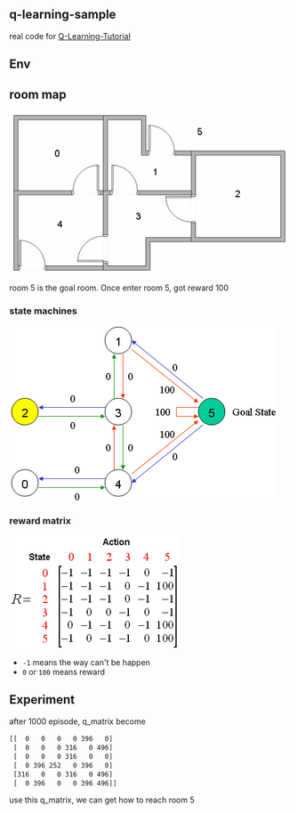 ## q-learning-sample

real code for [Q-Learning-Tutorial](http://mnemstudio.org/path-finding-q-learning-tutorial.htm)


## Env

## room map

![room map](resource/modeling_environment_clip_image002a.gif)

room 5 is the goal room. Once enter room 5, got reward 100

### state machines

![state machines](resource/map3a.gif)

### reward matrix

![reward matrix](resource/r_matrix1.gif)

* `-1` means the way can't be happen
* `0` or `100` means reward

## Experiment

after 1000 episode, q_matrix become

```
[[  0   0   0   0 396   0]
 [  0   0   0 316   0 496]
 [  0   0   0 316   0   0]
 [  0 396 252   0 396   0]
 [316   0   0 316   0 496]
 [  0 396   0   0 396 496]]
```

use this q_matrix, we can get how to reach room 5